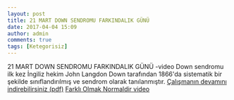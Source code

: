 ```yaml
---
layout: post
title: 21 MART DOWN SENDROMU FARKINDALIK GÜNÜ
date: 2017-04-04 15:09
author: admin
comments: true
tags: [Ketegorisiz]
---
```

21 MART DOWN SENDROMU FARKINDALIK GÜNÜ -video 
Down sendromu ilk kez İngiliz hekim John Langdon Down tarafından
1866'da sistematik bir şekilde sınıflandırılmış ve sendrom olarak
tanılanmıştır.
[Çalışmanın devamını indirebilirsiniz (pdf)](dosyalar/2016/21-MART-DOWN-SENDROMU.pdf)
[Farklı Olmak Normaldir video](https://www.youtube.com/watch?v=vN13r1kCESA)
